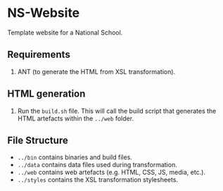 # NS-Website
Template website for a National School.

## Requirements
1. ANT (to generate the HTML from XSL transformation).

## HTML generation
1. Run the `build.sh` file. This will call the build script that generates the HTML artefacts within the `../web` folder.

## File Structure
* `../bin` contains binaries and build files.
* `../data` contains data files used during transformation.
* `../web` contains web artefacts (e.g. HTML, CSS, JS, media, etc.).
* `../styles` contains the XSL transformation stylesheets.

